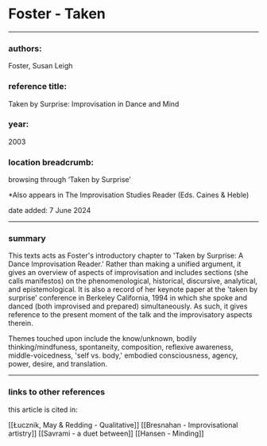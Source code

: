 # Foster - Taken

---

### authors:

Foster, Susan Leigh

### reference title:

Taken by Surprise: Improvisation in Dance and Mind

### year:

2003

### location breadcrumb:

browsing through ‘Taken by Surprise’

*Also appears in The Improvisation Studies Reader (Eds. Caines & Heble)

date added: 7 June 2024

---

### summary

This texts acts as Foster's introductory chapter to 'Taken by Surprise: A Dance Improvisation Reader.' Rather than making a unified argument, it gives an overview of aspects of improvisation and includes sections (she calls manifestos) on the phenomenological, historical, discursive, analytical, and epistemological. It is also a record of her keynote paper at the 'taken by surprise' conference in Berkeley California, 1994 in which she spoke and danced (both improvised and prepared) simultaneously. As such, it gives reference to the present moment of the talk and the improvisatory aspects therein.

Themes touched upon include the know/unknown, bodily thinking/mindfuness, spontaneity, composition, reflexive awareness, middle-voicedness, 'self vs. body,' embodied consciousness, agency, power, desire, and translation.

---

### links to other references

this article is cited in:

[[Łucznik, May & Redding - Qualitative]]
[[Bresnahan - Improvisational artistry]]
[[Savrami - a duet between]]
[[Hansen - Minding]]
